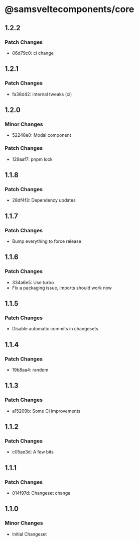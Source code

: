 # @samsveltecomponents/core

## 1.2.2

### Patch Changes

- 06d79c0: ci change

## 1.2.1

### Patch Changes

- fa38d42: internal tweaks (ci)

## 1.2.0

### Minor Changes

- 52248e0: Modal component

### Patch Changes

- 129aaf7: pnpm lock

## 1.1.8

### Patch Changes

- 28df4f3: Dependency updates

## 1.1.7

### Patch Changes

- Bump everything to force release

## 1.1.6

### Patch Changes

- 334a6e5: Use turbo
- Fix a packaging issue, imports should work now

## 1.1.5

### Patch Changes

- Disable automatic commits in changesets

## 1.1.4

### Patch Changes

- 19b8aa4: random

## 1.1.3

### Patch Changes

- a15209b: Some CI improvements

## 1.1.2

### Patch Changes

- c05ae3d: A few bits

## 1.1.1

### Patch Changes

- 014f97d: Changeset change

## 1.1.0

### Minor Changes

- Initial Changeset
